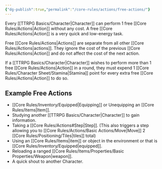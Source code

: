 ```yaml
---
{"dg-publish":true,"permalink":"/core-rules/actions/free-actions/"}
---
```


Every [[TTRPG Basics/Character\|Character]] can perform 1 free [[Core Rules/Actions\|Action]] without any cost. A free [[Core Rules/Actions\|Action]] is a very quick and low-energy task.

Free [[Core Rules/Actions\|Actions]] are separate from all other [[Core Rules/Actions\|actions]]. They ignore the cost of the previous [[Core Rules/Actions\|Action]] and do not affect the cost of the next action.

If a [[TTRPG Basics/Character\|Character]] wishes to perform more than 1 free [[Core Rules/Actions\|Action]] in a round, they must expend 1 [[Core Rules/Character Sheet/Stamina\|Stamina]] point for every extra free [[Core Rules/Actions\|Action]] to do so.


## Example Free Actions
- [[Core Rules/Inventory/Equipped\|Equipping]] or Unequipping an [[Core Rules/Items\|Item]].
- Studying another [[TTRPG Basics/Character\|Character]] to gain information.
- Taking a [[Core Rules/Actions#Step\|Step]]. (This also triggers a step allowing you to [[Core Rules/Actions/Basic Actions/Move\|Move]] 2 [[Core Rules/Positioning/Tiles\|tiles]] total)
- Using an [[Core Rules/Items\|item]] or object in the environment or that is [[Core Rules/Inventory/Equipped\|equipped]].
- Reloading a ranged [[Core Rules/Items/Properties/Basic Properties/Weapon\|weapon]].
- A quick shout to another Character.